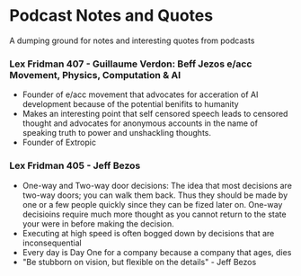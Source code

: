 # Podcast Notes and Quotes
A dumping ground for notes and interesting quotes from podcasts 


### Lex Fridman 407 - Guillaume Verdon: Beff Jezos e/acc Movement, Physics, Computation & AI
- Founder of e/acc movement that advocates for acceration of AI development because of the potential benifits to humanity
- Makes an interesting point that self censored speech leads to censored thought and advocates for anonymous accounts in the name of speaking truth to power and unshackling thoughts.
- Founder of Extropic



### Lex Fridman 405 - Jeff Bezos
- One-way and Two-way door decisions: The idea that most decisions are two-way doors; you can walk them back. Thus they should be made by one or a few people quickly since they can be fized later on. One-way decisioins require much more thought as you cannot return to the state your were in before making the decision.
- Executing at high speed is often bogged down by decisions that are inconsequential
- Every day is Day One for a company because a company that ages, dies
- "Be stubborn on vision, but flexible on the details" - Jeff Bezos
